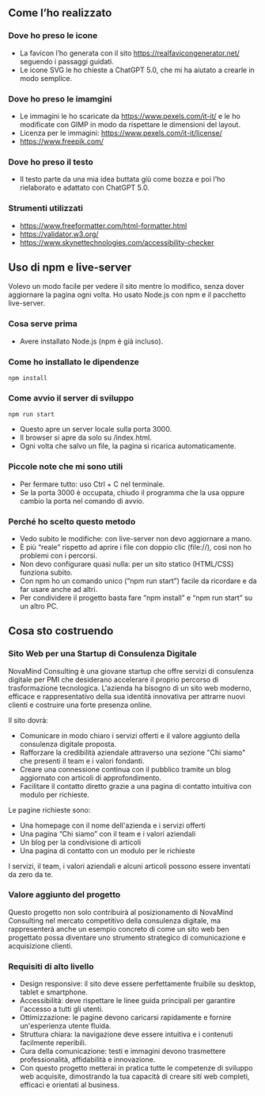 ## Come l’ho realizzato

### Dove ho preso le icone
- La favicon l’ho generata con il sito https://realfavicongenerator.net/ seguendo i passaggi guidati.
- Le icone SVG le ho chieste a ChatGPT 5.0, che mi ha aiutato a crearle in modo semplice.

### Dove ho preso le imamgini
- Le immagini le ho scaricate da https://www.pexels.com/it-it/ e le ho modificate con GIMP in modo da rispettare le dimensioni del layout.
- Licenza per le immagini: https://www.pexels.com/it-it/license/
- https://www.freepik.com/

### Dove ho preso il testo
- Il testo parte da una mia idea buttata giù come bozza e poi l'ho rielaborato e adattato con ChatGPT 5.0.

### Strumenti utilizzati
- https://www.freeformatter.com/html-formatter.html
- https://validator.w3.org/
- https://www.skynettechnologies.com/accessibility-checker

## Uso di npm e live-server

Volevo un modo facile per vedere il sito mentre lo modifico, senza dover aggiornare la pagina ogni volta. Ho usato Node.js con npm e il pacchetto live-server.

### Cosa serve prima
- Avere installato Node.js (npm è già incluso).

### Come ho installato le dipendenze
```shell script
npm install
```


### Come avvio il server di sviluppo
```shell script
npm run start
```

- Questo apre un server locale sulla porta 3000.
- Il browser si apre da solo su /index.html.
- Ogni volta che salvo un file, la pagina si ricarica automaticamente.

### Piccole note che mi sono utili
- Per fermare tutto: uso Ctrl + C nel terminale.
- Se la porta 3000 è occupata, chiudo il programma che la usa oppure cambio la porta nel comando di avvio.

### Perché ho scelto questo metodo
- Vedo subito le modifiche: con live-server non devo aggiornare a mano.
- È più “reale” rispetto ad aprire i file con doppio clic (file://), così non ho problemi con i percorsi.
- Non devo configurare quasi nulla: per un sito statico (HTML/CSS) funziona subito.
- Con npm ho un comando unico (“npm run start”) facile da ricordare e da far usare anche ad altri.
- Per condividere il progetto basta fare “npm install” e “npm run start” su un altro PC.

## Cosa sto costruendo

### Sito Web per una Startup di Consulenza Digitale
NovaMind Consulting è una giovane startup che offre servizi di consulenza digitale per PMI che desiderano accelerare il proprio percorso di trasformazione tecnologica. L'azienda ha bisogno di un sito web moderno, efficace e rappresentativo della sua identità innovativa per attrarre nuovi clienti e costruire una forte presenza online.

Il sito dovrà: 
- Comunicare in modo chiaro i servizi offerti e il valore aggiunto della consulenza digitale proposta. 
- Rafforzare la credibilità aziendale attraverso una sezione "Chi siamo" che presenti il team e i valori fondanti. 
- Creare una connessione continua con il pubblico tramite un blog aggiornato con articoli di approfondimento. 
- Facilitare il contatto diretto grazie a una pagina di contatto intuitiva con modulo per richieste.

Le pagine richieste sono:
- Una homepage con il nome dell'azienda e i servizi offerti
- Una pagina “Chi siamo” con il team e i valori aziendali
- Un blog per la condivisione di articoli
- Una pagina di contatto con un modulo per le richieste

I servizi, il team, i valori aziendali e alcuni articoli possono essere inventati da zero da te.

### Valore aggiunto del progetto
Questo progetto non solo contribuirà al posizionamento di NovaMind Consulting nel mercato competitivo della consulenza digitale, ma rappresenterà anche un esempio concreto di come un sito web ben progettato possa diventare uno strumento strategico di comunicazione e acquisizione clienti.

### Requisiti di alto livello
- Design responsive: il sito deve essere perfettamente fruibile su desktop, tablet e smartphone.
- Accessibilità: deve rispettare le linee guida principali per garantire l'accesso a tutti gli utenti.
- Ottimizzazione: le pagine devono caricarsi rapidamente e fornire un'esperienza utente fluida.
- Struttura chiara: la navigazione deve essere intuitiva e i contenuti facilmente reperibili.
- Cura della comunicazione: testi e immagini devono trasmettere professionalità, affidabilità e innovazione.
- Con questo progetto metterai in pratica tutte le competenze di sviluppo web acquisite, dimostrando la tua capacità di creare siti web completi, efficaci e orientati al business.







